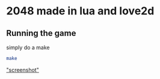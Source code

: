 ﻿# 2048 made in lua and love2d
## Running the game
simply do a make
```bash
make
```
["screenshot"](screenshot.png)

